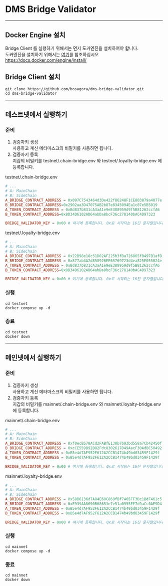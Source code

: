 # DMS Bridge Validator

-----

## Docker Engine 설치
Bridge Client 를 실행하기 위해서는 먼저 도커엔진을 설치하여야 합니다.  
도커엔진을 설치하기 위해서는 [여기](https://docs.docker.com/engine/install/)를 참조하십시오  
https://docs.docker.com/engine/install/


## Bridge Client 설치
```shell
git clone https://github.com/bosagora/dms-bridge-validator.git
cd dms-bridge-validator
```
---

## 테스트넷에서 실행하기


### 준비
1. 검증자키 생성  
사용하고 계신 메타마스크의 비밀키를 사용하면 됩니다.  
2. 검증자키 등록  
지갑의 비밀키를 testnet/.chain-bridge.env 와 testnet/.loyalty-bridge.env 에 등록합니다.  

testnet/.chain-bridge.env  
```toml
# ...
# A: MainChain
# B: SideChain
A_BRIDGE_CONTRACT_ADDRESS = 0x097C7543464d3De422f86248F1CE803879a4077e
B_BRIDGE_CONTRACT_ADDRESS=0x2902aa3D47075AB2b87e8345094Ea1c87e5B5019
A_TOKEN_CONTRACT_ADDRESS = 0xBd837b831cA3aA1e9eE388959d9f5B81262ccfA6
B_TOKEN_CONTRACT_ADDRESS=0x8D34D6102AD64abDa8bcF36c278140bAC4D97323

BRIDGE_VALIDATOR_KEY = 0x00 # 여기에 등록합니다. 0x로 시작되는 16진 문자열입니다. 전체 66개 문자입니다

```
testnet/.loyalty-bridge.env
```toml
# ...
# A: MainChain
# B: SideChain
A_BRIDGE_CONTRACT_ADDRESS = 0x22B98e18c51D02AF225b3fBa726865fB497B1afD
B_BRIDGE_CONTRACT_ADDRESS = 0x877ab4A2d858926EE65769723d4ea825E055024e
A_TOKEN_CONTRACT_ADDRESS = 0xBd837b831cA3aA1e9eE388959d9f5B81262ccfA6
B_TOKEN_CONTRACT_ADDRESS=0x8D34D6102AD64abDa8bcF36c278140bAC4D97323

BRIDGE_VALIDATOR_KEY = 0x00 # 여기에 등록합니다. 0x로 시작되는 16진 문자열입니다. 전체 66개 문자입니다

```

### 실행

```shell
cd testnet
docker compose up -d
```

### 종료

```shell
cd testnet
docker down
```

----

## 메인넷에서 실행하기


### 준비
1. 검증자키 생성  
   사용하고 계신 메타마스크의 비밀키를 사용하면 됩니다.
2. 검증자키 등록  
   지갑의 비밀키를 mainnet/.chain-bridge.env 와 mainnet/.loyalty-bridge.env 에 등록합니다.

mainnet/.chain-bridge.env
```toml
# ...
# A: MainChain
# B: SideChain
A_BRIDGE_CONTRACT_ADDRESS = 0xf0ecB578ACd2FABfE138b7b93bd558a7Cb42450f
B_BRIDGE_CONTRACT_ADDRESS = 0xcCE559B92B82Fdc8302617D49AacF30AdBC50492
A_TOKEN_CONTRACT_ADDRESS = 0xB5e4d7AF952F612A2CCB1474b49bd03459F1429f
B_TOKEN_CONTRACT_ADDRESS = 0xB5e4d7AF952F612A2CCB1474b49bd03459F1429f

BRIDGE_VALIDATOR_KEY = 0x00 # 여기에 등록합니다. 0x로 시작되는 16진 문자열입니다. 전체 66개 문자입니다

```
mainnet/.loyalty-bridge.env
```toml
# ...
# A: MainChain
# B: SideChain
A_BRIDGE_CONTRACT_ADDRESS = 0x58B6136d7A84E60C869fBf7465FF3Dc1BdF461c5
B_BRIDGE_CONTRACT_ADDRESS = 0xE939AA8690B68653e7e51a0955EF7d9aCc0AE9D4
A_TOKEN_CONTRACT_ADDRESS = 0xB5e4d7AF952F612A2CCB1474b49bd03459F1429f
B_TOKEN_CONTRACT_ADDRESS = 0xB5e4d7AF952F612A2CCB1474b49bd03459F1429f

BRIDGE_VALIDATOR_KEY = 0x00 # 여기에 등록합니다. 0x로 시작되는 16진 문자열입니다. 전체 66개 문자입니다

```

### 실행

```shell
cd mainnet
docker compose up -d
```

### 종료

```shell
cd mainnet
docker down
```
